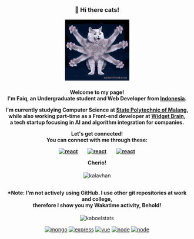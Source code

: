 ##
<h3 align="center">👋 Hi there cats!</h3>
<p align="center"><img src="image/cats-wave.gif" width="175" alt="Octo-wave"/></p>

<h4 align="center">
<p>Welcome to my page! <br/>I'm Faiq, an Undergraduate student and Web Developer from <a href="https://www.indonesia.travel/gb/en/home">Indonesia</a>.</p>
<p>I'm currently studying Computer Science at <a href="https://polinema.ac.id">State Polytechnic of Malang</a>, <br/>while also working part-time as a Front-end developer at <a href="https://widgetbrain.com">Widget Brain</a>, <br/> a tech startup focusing in AI and algorithm integration for companies.</p>
Let's get connected! <br/>You can connect with me through these:</p>
<p>
<a href="https://linkedin.com/in/faiqkaboel/" target="_blank"><img src="https://devicons.github.io/devicon/devicon.git/icons/linkedin/linkedin-original.svg" alt="react" width="30" height="30"/></a> &nbsp;&nbsp;&nbsp;&nbsp;&nbsp;&nbsp;
<a href="https://facebook.com/faiqkaboel/" target="_blank"><img src="https://devicons.github.io/devicon/devicon.git/icons/facebook/facebook-original.svg" alt="react" width="30" height="30"/></a> &nbsp;&nbsp;&nbsp;&nbsp;&nbsp;&nbsp;
<a href="https://twitter.com/krispykaboel/" target="_blank"><img src="https://devicons.github.io/devicon/devicon.git/icons/twitter/twitter-original.svg" alt="react" width="30" height="30"/> </a>
</p>
<p>Cherio!
</h4>

<p align="center"> 
<img src="https://komarev.com/ghpvc/?username=kaboel&style=flat&color=yellowgreen&label=Stalkers" alt="kalavhan" />
</p>

##

<h4 align="center">
*Note: I'm not actively using GitHub. I use other git repositories at work and college, <br/> therefore I show you my Wakatime activity, Behold!
</h4>

<p align="center">
<img src="https://github-readme-stats.vercel.app/api/wakatime?username=faiqkaboel&theme=gotham" alt="kaboelstats"/></p>


<p align="center">
<a href="https://mongodb.com" target="_blank"><img src="https://devicons.github.io/devicon/devicon.git/icons/mongodb/mongodb-original.svg" alt="mongo" width="35" height="35"/></a>
<a href="https://expressjs.com" target="_blank"><img src="https://devicons.github.io/devicon/devicon.git/icons/express/express-original.svg" alt="express" width="35" height="35"/></a>
<a href="https://vuejs.org" target="_blank"><img src="https://devicons.github.io/devicon/devicon.git/icons/vuejs/vuejs-original.svg" alt="vue" width="35" height="35"/></a>
<a href="https://nodejs.org" target="_blank"><img src="https://devicons.github.io/devicon/devicon.git/icons/nodejs/nodejs-original.svg" alt="node" width="35" height="35"/></a>
<a href="https://laravel.com" target="_blank"><img src="https://devicons.github.io/devicon/devicon.git/icons/laravel/laravel-plain.svg" alt="node" width="35" height="35"/></a>
</p>
